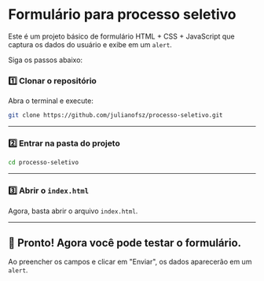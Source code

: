 # Formulário para processo seletivo 

Este é um projeto básico de formulário HTML + CSS + JavaScript que captura os dados do usuário e exibe em um `alert`.

Siga os passos abaixo:

### 1️⃣ Clonar o repositório
Abra o terminal e execute:

```sh
git clone https://github.com/julianofsz/processo-seletivo.git
```
---

### 2️⃣ Entrar na pasta do projeto
```sh
cd processo-seletivo
```

---

### 3️⃣ Abrir o `index.html`
Agora, basta abrir o arquivo `index.html`.

---

## 📌 Pronto! Agora você pode testar o formulário.  
Ao preencher os campos e clicar em "Enviar", os dados aparecerão em um `alert`.
